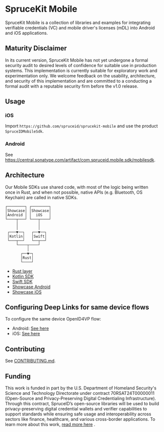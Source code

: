 # SpruceKit Mobile

SpruceKit Mobile is a collection of libraries and examples for integrating verifiable credentials (VC) and mobile driver's licenses (mDL) into Android and iOS applications.

## Maturity Disclaimer

In its current version, SpruceKit Mobile has not yet undergone a formal security audit to desired levels of confidence for suitable use in production systems. This implementation is currently suitable for exploratory work and experimentation only. We welcome feedback on the usability, architecture, and security of this implementation and are committed to a conducting a formal audit with a reputable security firm before the v1.0 release.

## Usage

### iOS

Import `https://github.com/spruceid/sprucekit-mobile` and use the product `SpruceIDMobileSdk`.

### Android

See https://central.sonatype.com/artifact/com.spruceid.mobile.sdk/mobilesdk.

## Architecture

Our Mobile SDKs use shared code, with most of the logic being written once in Rust, and when not possible, native APIs (e.g. Bluetooth, OS Keychain) are called in native SDKs.

```
┌────────┐ ┌────────┐
│Showcase│ │Showcase│
│Android │ │  iOS   │
└────┬───┘ └───┬────┘
     │         │
     │         │
 ┌───▼──┐   ┌──▼──┐
 │Kotlin│   │Swift│
 └───┬──┘   └──┬──┘
     └────┬────┘
          │
       ┌──▼─┐
       │Rust│
       └────┘
```
- [Rust layer](./rust)
- [Kotlin SDK](./android)
- [Swift SDK](./ios)
- [Showcase Android](./android/Showcase)
- [Showcase iOS](./ios/Showcase)

## Configuring Deep Links for same device flows

To configure the same device OpenID4VP flow:
- Android: [See here](./android/MobileSdk/src/main/java/com/spruceid/mobile/sdk/ui/SameDeviceOID4VP.md)
- iOS: [See here](./ios/MobileSdk/Sources/MobileSdk/ui/SameDeviceOID4VP.md)

## Contributing

See [CONTRIBUTING.md](./CONTRIBUTING.md).

## Funding

This work is funded in part by the U.S. Department of Homeland Security's Science and Technology Directorate under contract 70RSAT24T00000011 (Open-Source and Privacy-Preserving Digital Credentialing Infrastructure).
Through this contract, SpruceID’s open-source libraries will be used to build privacy-preserving digital credential wallets and verifier capabilities to support standards while ensuring safe usage and interoperability across sectors like finance, healthcare, and various cross-border applications.
To learn more about this work, [read more here](https://spruceid.com/customer-highlight/dhs-highlight) .

